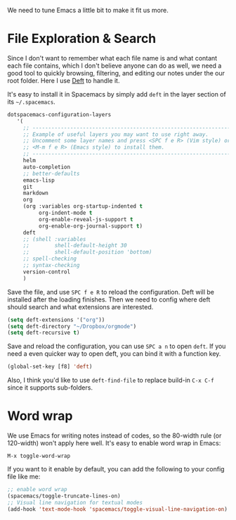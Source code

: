 We need to tune Emacs a little bit to make it fit us more.


# File Exploration & Search

Since I don't want to remember what each file name is and what contant each file contains, which I don't believe anyone can do as well, we need a good tool to quickly browsing, filtering, and editing our notes under the our root folder. Here I use [Deft](https://jblevins.org/projects/deft/) to handle it.

It's easy to install it in Spacemacs by simply add `deft` in the layer section of its `~/.spacemacs`.

```lisp
dotspacemacs-configuration-layers
   '(
     ;; ----------------------------------------------------------------
     ;; Example of useful layers you may want to use right away.
     ;; Uncomment some layer names and press <SPC f e R> (Vim style) or
     ;; <M-m f e R> (Emacs style) to install them.
     ;; ----------------------------------------------------------------
     helm
     auto-completion
     ;; better-defaults
     emacs-lisp
     git
     markdown
     org
     (org :variables org-startup-indented t
          org-indent-mode t
          org-enable-reveal-js-support t
          org-enable-org-journal-support t)
     deft
     ;; (shell :variables
     ;;        shell-default-height 30
     ;;        shell-default-position 'bottom)
     ;; spell-checking
     ;; syntax-checking
     version-control
     )
```

Save the file, and use `SPC f e R` to reload the configuration. Deft will be installed after the loading finishes. Then we need to config where deft should search and what extensions are interested.

```lisp
(setq deft-extensions '("org"))
(setq deft-directory "~/Dropbox/orgmode")
(setq deft-recursive t)
```

Save and reload the configuration, you can use `SPC a n` to open `deft`. If you need a even quicker way to open deft, you can bind it with a function key.

```lisp
(global-set-key [f8] 'deft)
```

Also, I think you'd like to use `deft-find-file` to replace build-in `C-x C-f` since it supports sub-folders.


# Word wrap

We use Emacs for writing notes instead of codes, so the 80-width rule (or 120-width) won't apply here well. It's easy to enable word wrap in Emacs:

    M-x toggle-word-wrap

If you want to it enable by default, you can add the following to your config file like me:

```lisp
;; enable word wrap
(spacemacs/toggle-truncate-lines-on)
;; Visual line navigation for textual modes
(add-hook 'text-mode-hook 'spacemacs/toggle-visual-line-navigation-on)
```

